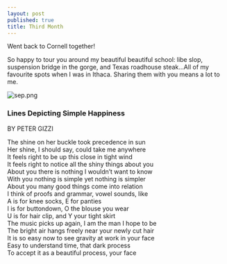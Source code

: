 ```yaml
---
layout: post
published: true
title: Third Month
---
```

Went back to Cornell together! 

So happy to tour you around my beautiful beautiful school: libe slop, suspension bridge in the gorge, and Texas roadhouse steak...All of my favourite spots when I was in Ithaca. Sharing them with you means a lot to me.

![sep.png]({{site.baseurl}}/img/sep.png)


### Lines Depicting Simple Happiness
BY PETER GIZZI

The shine on her buckle took precedence in sun  
Her shine, I should say, could take me anywhere  
It feels right to be up this close in tight wind  
It feels right to notice all the shiny things about you  
About you there is nothing I wouldn’t want to know  
With you nothing is simple yet nothing is simpler  
About you many good things come into relation  
I think of proofs and grammar, vowel sounds, like  
A is for knee socks, E for panties  
I is for buttondown, O the blouse you wear  
U is for hair clip, and Y your tight skirt  
The music picks up again, I am the man I hope to be  
The bright air hangs freely near your newly cut hair  
It is so easy now to see gravity at work in your face  
Easy to understand time, that dark process  
To accept it as a beautiful process, your face
